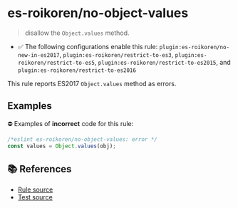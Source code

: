 # es-roikoren/no-object-values
> disallow the `Object.values` method.

- ✅ The following configurations enable this rule: `plugin:es-roikoren/no-new-in-es2017`, `plugin:es-roikoren/restrict-to-es3`, `plugin:es-roikoren/restrict-to-es5`, `plugin:es-roikoren/restrict-to-es2015`, and `plugin:es-roikoren/restrict-to-es2016`

This rule reports ES2017 `Object.values` method as errors.

## Examples

⛔ Examples of **incorrect** code for this rule:

```js
/*eslint es-roikoren/no-object-values: error */
const values = Object.values(obj);
```

## 📚 References

- [Rule source](https://github.com/roikoren755/eslint-plugin-es/blob/v2.0.5/src/rules/no-object-values.ts)
- [Test source](https://github.com/roikoren755/eslint-plugin-es/blob/v2.0.5/tests/src/rules/no-object-values.ts)
